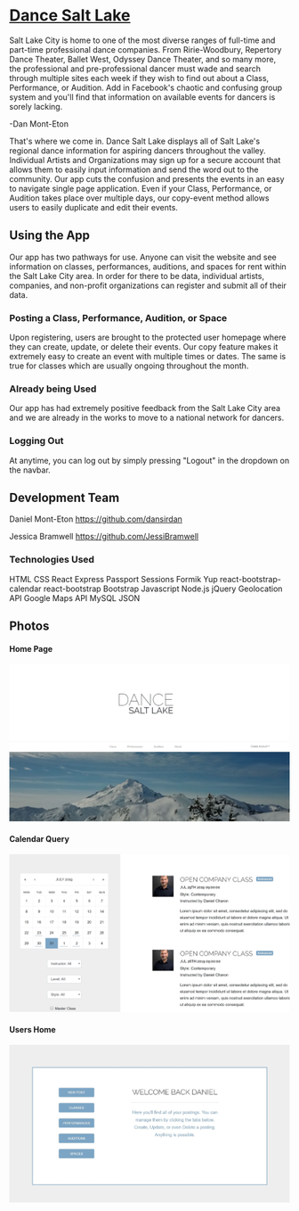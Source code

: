 # [Dance Salt Lake](https://dance-salt-lake.herokuapp.com/)
Salt Lake City is home to one of the most diverse ranges of full-time and part-time professional dance companies. From Ririe-Woodbury, Repertory Dance Theater, Ballet West, Odyssey Dance Theater, and so many more, the professional and pre-professional dancer must wade and search through multiple sites each week if they wish to find out about a Class, Performance, or Audition. Add in Facebook's chaotic and confusing group system and you'll find that information on available events for dancers is sorely lacking.

-Dan Mont-Eton

That's where we come in. Dance Salt Lake displays all of Salt Lake's regional dance information for aspiring dancers throughout the valley. Individual Artists and Organizations may sign up for a secure account that allows them to easily input information and send the word out to the community. Our app cuts the confusion and presents the events in an easy to navigate single page application. Even if your Class, Performance, or Audition takes place over multiple days, our copy-event method allows users to easily duplicate and edit their events.

## Using the App
Our app has two pathways for use. Anyone can visit the website and see information on classes, performances, auditions, and spaces for rent within the Salt Lake City area. In order for there to be data, individual artists, companies, and non-profit organizations can register and submit all of their data.

### Posting a Class, Performance, Audition, or Space
Upon registering, users are brought to the protected user homepage where they can create, update, or delete their events. Our copy feature makes it extremely easy to create an event with multiple times or dates. The same is true for classes which are usually ongoing throughout the month.

### Already being Used
Our app has had extremely positive feedback from the Salt Lake City area and we are already in the works to move to a national network for dancers.

### Logging Out
At anytime, you can log out by simply pressing "Logout" in the dropdown on the navbar.

## Development Team
Daniel Mont-Eton
https://github.com/dansirdan

Jessica Bramwell
https://github.com/JessiBramwell

### Technologies Used
HTML
CSS
React
Express
Passport
Sessions
Formik
Yup
react-bootstrap-calendar
react-bootstrap
Bootstrap
Javascript
Node.js
jQuery
Geolocation API
Google Maps API
MySQL
JSON

## Photos

#### Home Page
<img src="./client/public/img/home.JPG" alt="homepage">

#### Calendar Query
<img src="./client/public/img/calendar.JPG" alt="homepage">

#### Users Home
<img src="./client/public/img/usershome.JPG" alt="homepage">
